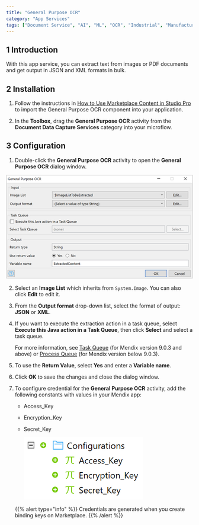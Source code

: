 ```yaml
---
title: "General Purpose OCR"
category: "App Services"
tags: ["Document Service", "AI", "ML", "OCR", "Industrial", "Manufacturing"]
---
```


## 1 Introduction

With this app service, you can extract text from images or PDF documents and get output in JSON and XML formats in bulk.

## 2 Installation

1. Follow the instructions in [How to Use Marketplace Content in Studio Pro](/appstore/general/app-store-content) to import the General Purpose OCR component into your application.

2. In the **Toolbox**, drag the **General Purpose OCR** activity from the **Document Data Capture Services** category into your microflow.


## 3 Configuration

1. Double-click the **General Purpose OCR** activity to open the **General Purpose OCR** dialog window.

![General Purpose OCR dialog winidow](attachments/general-purpose-ocr/general-purpose-ocr-dialog-window.png)

2. Select an **Image List** which inherits from `System.Image`. You can also click **Edit** to edit it.

3. From the **Output format** drop-down list, select the format of output: **JSON** or **XML**.

4. If you want to execute the extraction action in a task queue, select **Execute this Java action in a Task Queue**, then click **Select** and select a task queue.

   For more information, see [Task Queue](/refguide/task-queue) (for Mendix version 9.0.3 and above) or [Process Queue](/appstore/modules/process-queue) (for Mendix version below 9.0.3).

5. To use the **Return Value**, select **Yes** and enter a **Variable name**.

6. Click **OK** to save the changes and close the dialog window.

7. To configure credential for the **General Purpose OCR** activity, add the following constants with values in your Mendix app:

   * Access_Key
   * Encryption_Key
   * Secret_Key

     ![Keys under configurations in a tree view](attachments/general-purpose-ocr/configurations-keys.png)

   {{% alert type="info" %}}
   Credentials are generated when you create binding keys on Marketplace.
   {{% /alert %}}